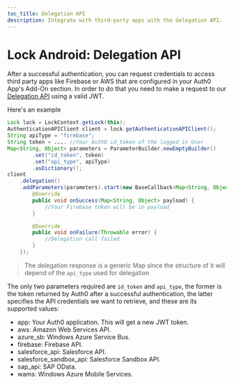```yaml
---
toc_title: Delegation API
description: Integrate with third-party apps with the delegation API.
---
```


# Lock Android: Delegation API

After a successful authentication, you can request credentials to access third party apps like Firebase or AWS that are configured in your Auth0 App's Add-On section. In order to do that you need to make a request to our [Delegation API](/auth-api#!#post--delegation) using a valid JWT.

Here's an example
```java
Lock lock = LockContext.getLock(this);
AuthenticationAPIClient client = lock.getAuthenticationAPIClient();
String apiType = "firebase";
String token = .... //Your Auth0 id_token of the logged in User
Map<String, Object> parameters = ParameterBuilder.newEmptyBuilder()
        .set("id_token", token)
        .set("api_type", apiType)
        .asDictionary();
client
    .delegation()
    .addParameters(parameters).start(new BaseCallback<Map<String, Object>>() {
        @Override
        public void onSuccess(Map<String, Object> payload) {
            //Your Firebase token will be in payload        
        }

        @Override
        public void onFailure(Throwable error) {
            //Delegation call failed
        }
    });
```

> The delegation response is a generic Map since the structure of it will depend of the `api_type` used for delegation

The only two parameters required are `id_token` and `api_type`, the former is the token returned by Auth0 after a successful authentication, the latter specifies the API credentials we want to retrieve, and these are its supported values:

* app: Your Auth0 application. This will get a new JWT token.
* aws: Amazon Web Services API.
* azure_sb: Windows Azure Service Bus.
* firebase: Firebase API.
* salesforce_api: Salesforce API.
* salesforce_sandbox_api: Salesforce Sandbox API.
* sap_api: SAP OData.
* wams: Windows Azure Mobile Services.
